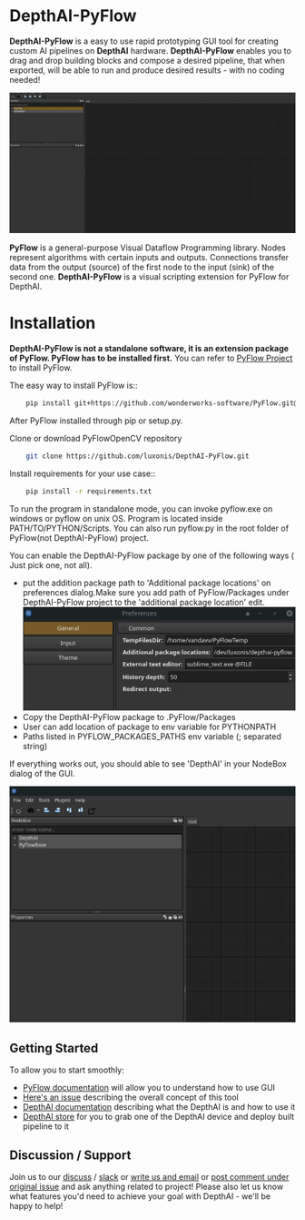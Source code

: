 # DepthAI-PyFlow
**DepthAI-PyFlow** is a easy to use rapid prototyping GUI tool for creating custom AI pipelines on **DepthAI** hardware. 
**DepthAI-PyFlow** enables you to drag and drop building blocks and compose a desired pipeline, that when exported, will be able to run and produce 
desired results - with no coding needed! 

 ![quickdemo](docs/img/demo.gif)

**PyFlow** is a general-purpose Visual Dataflow Programming library. Nodes represent algorithms with certain inputs and outputs. Connections transfer data from the output (source) of the first node to the input (sink) of the second one. **DepthAI-PyFlow** is a visual scripting extension for PyFlow for DepthAI.

# Installation
**DepthAI-PyFlow is not a standalone software, it is an extension package of PyFlow. PyFlow has to be installed first.** You can refer to [PyFlow Project](https://github.com/wonderworks-software/PyFlow)  to install PyFlow.

The easy way to install PyFlow is::
```bash
    pip install git+https://github.com/wonderworks-software/PyFlow.git@master
```

After PyFlow installed through pip or setup.py.

Clone or download PyFlowOpenCV repository
```bash
    git clone https://github.com/luxonis/DepthAI-PyFlow.git
```
Install requirements for your use case::

```bash
    pip install -r requirements.txt
```

To run the program in standalone mode, you can invoke pyflow.exe on windows or pyflow on unix OS. Program is located inside PATH/TO/PYTHON/Scripts. You can also 
run pyflow.py in the root folder of PyFlow(not DepthAI-PyFlow) project.

You can enable the DepthAI-PyFlow package by one of the following ways ( Just pick one, not all).

- put the addition package path to 'Additional package locations' on preferences dialog.Make sure you add path of PyFlow/Packages under DepthAI-PyFlow project to the 'additional package location' edit.
 ![addpackage](docs/img/preferences.png)
- Copy the DepthAI-PyFlow package to .PyFlow/Packages
- User can add location of package to env variable for PYTHONPATH
- Paths listed in PYFLOW_PACKAGES_PATHS env variable (; separated string)

If everything works out, you should able to see 'DepthAI' in your NodeBox dialog of the GUI.

 ![gui](docs/img/correctconfig.png)


## Getting Started

To allow you to start smoothly:
- [PyFlow documentation](https://pyflow.readthedocs.io/en/latest/) will allow you to understand how to use GUI
- [Here's an issue](https://github.com/luxonis/depthai/issues/136) describing the overall concept of this tool
- [DepthAI documentation](https://docs.luxonis.com/) describing what the DepthAI is and how to use it
- [DepthAI store](https://shop.luxonis.com/) for you to grab one of the DepthAI device and deploy built pipeline to it


## Discussion / Support

Join us to our [discuss](https://discuss.luxonis.com/) / [slack](https://join.slack.com/t/luxonis-community/shared_invite/zt-emg3tas3-C_Q38TI5nZbKUazZdxwvXw) or [write us and email](mailto:support@luxonis.com) or [post comment under original issue](https://github.com/luxonis/depthai/issues/136)
and ask anything related to project! 
Please also let us know what features you'd need to achieve your goal with DepthAI - we'll be happy to help!
